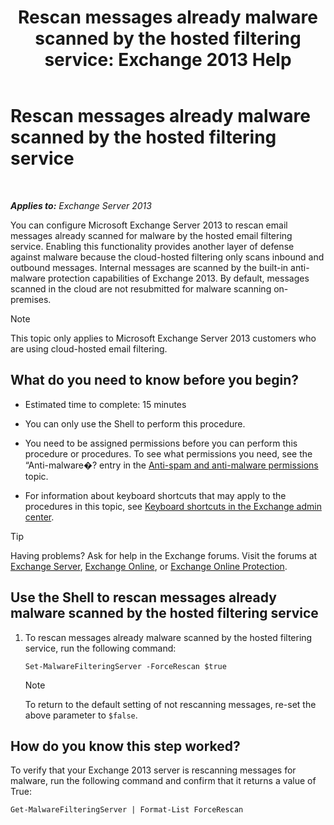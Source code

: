 ﻿---
title: 'Rescan messages already malware scanned by the hosted filtering service: Exchange 2013 Help'
TOCTitle: Rescan messages already malware scanned by the hosted filtering service
ms:assetid: ad3b6f65-6399-4a4b-8679-2e4f7f74bbbe
ms:mtpsurl: https://technet.microsoft.com/en-us/library/JJ150548(v=EXCHG.150)
ms:contentKeyID: 47560074
ms.date: 12/09/2016
mtps_version: v=EXCHG.150
---

# Rescan messages already malware scanned by the hosted filtering service

 

_**Applies to:** Exchange Server 2013_


You can configure Microsoft Exchange Server 2013 to rescan email messages already scanned for malware by the hosted email filtering service. Enabling this functionality provides another layer of defense against malware because the cloud-hosted filtering only scans inbound and outbound messages. Internal messages are scanned by the built-in anti-malware protection capabilities of Exchange 2013. By default, messages scanned in the cloud are not resubmitted for malware scanning on-premises.


> [!NOTE]
> This topic only applies to Microsoft Exchange Server 2013 customers who are using cloud-hosted email filtering.



## What do you need to know before you begin?

  - Estimated time to complete: 15 minutes

  - You can only use the Shell to perform this procedure.

  - You need to be assigned permissions before you can perform this procedure or procedures. To see what permissions you need, see the “Anti-malware�? entry in the [Anti-spam and anti-malware permissions](anti-spam-and-anti-malware-permissions-exchange-2013-help.md) topic.

  - For information about keyboard shortcuts that may apply to the procedures in this topic, see [Keyboard shortcuts in the Exchange admin center](keyboard-shortcuts-in-the-exchange-admin-center-exchange-online-protection-help.md).


> [!TIP]
> Having problems? Ask for help in the Exchange forums. Visit the forums at <A href="https://go.microsoft.com/fwlink/p/?linkid=60612">Exchange Server</A>, <A href="https://go.microsoft.com/fwlink/p/?linkid=267542">Exchange Online</A>, or <A href="https://go.microsoft.com/fwlink/p/?linkid=285351">Exchange Online Protection</A>.



## Use the Shell to rescan messages already malware scanned by the hosted filtering service

1.  To rescan messages already malware scanned by the hosted filtering service, run the following command:
    
        Set-MalwareFilteringServer -ForceRescan $true
    

    > [!NOTE]
    > To return to the default setting of not rescanning messages, re-set the above parameter to <CODE>$false</CODE>.



## How do you know this step worked?

To verify that your Exchange 2013 server is rescanning messages for malware, run the following command and confirm that it returns a value of True:

    Get-MalwareFilteringServer | Format-List ForceRescan

